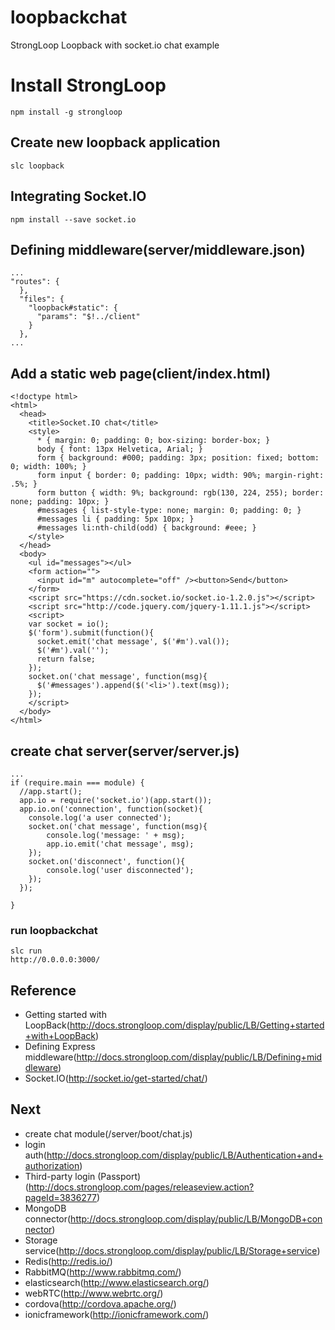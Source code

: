# loopbackchat
StrongLoop Loopback with socket.io chat example

#  Install StrongLoop
```
npm install -g strongloop
```

## Create new loopback application
```
slc loopback
```

## Integrating Socket.IO
```
npm install --save socket.io
```

## Defining middleware(server/middleware.json)
```
...
"routes": {
  },
  "files": {
    "loopback#static": {
      "params": "$!../client"
    }
  },
...
```

## Add a static web page(client/index.html)
```
<!doctype html>
<html>
  <head>
    <title>Socket.IO chat</title>
    <style>
      * { margin: 0; padding: 0; box-sizing: border-box; }
      body { font: 13px Helvetica, Arial; }
      form { background: #000; padding: 3px; position: fixed; bottom: 0; width: 100%; }
      form input { border: 0; padding: 10px; width: 90%; margin-right: .5%; }
      form button { width: 9%; background: rgb(130, 224, 255); border: none; padding: 10px; }
      #messages { list-style-type: none; margin: 0; padding: 0; }
      #messages li { padding: 5px 10px; }
      #messages li:nth-child(odd) { background: #eee; }
    </style>
  </head>
  <body>
    <ul id="messages"></ul>
    <form action="">
      <input id="m" autocomplete="off" /><button>Send</button>
    </form>
    <script src="https://cdn.socket.io/socket.io-1.2.0.js"></script>
    <script src="http://code.jquery.com/jquery-1.11.1.js"></script>
    <script>
    var socket = io();
    $('form').submit(function(){
      socket.emit('chat message', $('#m').val());
      $('#m').val('');
      return false;
    });
    socket.on('chat message', function(msg){
      $('#messages').append($('<li>').text(msg));
    });
    </script>
  </body>
</html>
```

## create chat server(server/server.js)
```
...
if (require.main === module) {
  //app.start();
  app.io = require('socket.io')(app.start());
  app.io.on('connection', function(socket){
  	console.log('a user connected');
  	socket.on('chat message', function(msg){
    	console.log('message: ' + msg);
    	app.io.emit('chat message', msg);
  	});
  	socket.on('disconnect', function(){
  		console.log('user disconnected');
  	});
  });
  
}
```

### run loopbackchat
```
slc run
http://0.0.0.0:3000/
```

## Reference
- Getting started with LoopBack(http://docs.strongloop.com/display/public/LB/Getting+started+with+LoopBack)
- Defining Express middleware(http://docs.strongloop.com/display/public/LB/Defining+middleware)
- Socket.IO(http://socket.io/get-started/chat/)

## Next
- create chat module(/server/boot/chat.js)
- login auth(http://docs.strongloop.com/display/public/LB/Authentication+and+authorization)
- Third-party login (Passport)(http://docs.strongloop.com/pages/releaseview.action?pageId=3836277)
- MongoDB connector(http://docs.strongloop.com/display/public/LB/MongoDB+connector)
- Storage service(http://docs.strongloop.com/display/public/LB/Storage+service)
- Redis(http://redis.io/)
- RabbitMQ(http://www.rabbitmq.com/)
- elasticsearch(http://www.elasticsearch.org/)
- webRTC(http://www.webrtc.org/)
- cordova(http://cordova.apache.org/)
- ionicframework(http://ionicframework.com/)



